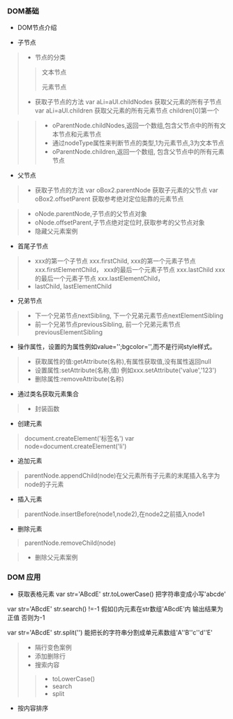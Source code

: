  ### DOM基础

* DOM节点介绍

* 子节点

> * 节点的分类
>> 文本节点
>> 
>> 元素节点
> * 获取子节点的方法
var aLi=aUl.childNodes 获取父元素的所有子节点
var aLi=aUl.children 获取父元素的所有元素节点 children[0]第一个

>> * oParentNode.childNodes,返回一个数组,包含父节点中的所有文本节点和元素节点
>> * 通过nodeType属性来判断节点的类型,1为元素节点,3为文本节点
>> * oParentNode.children,返回一个数组, 包含父节点中的所有元素节点

* 父节点
> * 获取子节点的方法
var oBox2.parentNode 获取子元素的父节点
var oBox2.offsetParent 获取参考绝对定位贴靠的元素节点

> * oNode.parentNode,子节点的父节点对象
> * oNode.offsetParent,子节点绝对定位时,获取参考的父节点对象 
> * 隐藏父元素案例

* 首尾子节点

> * xxx的第一个子节点 xxx.firstChild, 
xxx的第一个元素子节点 xxx.firstElementChild，
xxx的最后一个元素子节点 xxx.lastChild
xxx的最后一个元素子节点 xxx.lastElementChild，
> * lastChild, lastElementChild

* 兄弟节点

> * 下一个兄弟节点nextSibling,
下一个兄弟元素节点nextElementSibling
> * 前一个兄弟节点previousSibling,
前一个兄弟元素节点previousElementSibling

* 操作属性，设置的为属性例如value='';bgcolor='',而不是行间style样式。

> * 获取属性的值:getAttribute(名称),有属性获取值,没有属性返回null 
> * 设置属性:setAttribute(名称,值) 例如xxx.setAttribute('value','123')
> * 删除属性:removeAttribute(名称) 

* 通过类名获取元素集合

> * 封装函数

* 创建元素
> document.createElement('标签名')
var node=document.createElement('li')
* 追加元素
> parentNode.appendChild(node)在父元素所有子元素的末尾插入名字为node的子元素

* 插入元素
> parentNode.insertBefore(node1,node2),在node2之前插入node1

* 删除元素
> parentNode.removeChild(node)


> * 删除父元素案例

### DOM 应用
* 获取表格元素
var str='ABcdE'
str.toLowerCase() 把字符串变成小写'abcde'

var str='ABcdE'
str.search() !=-1 假如()内元素在str数组'ABcdE'内 输出结果为正值 否则为-1

var str='ABcdE'
str.split('') 能把长的字符串分割成单元素数组'A''B''c''d''E'

> * 隔行变色案例
> * 添加删除行
> * 搜索内容
>> * toLowerCase()
>> * search
>> * split

* 按内容排序